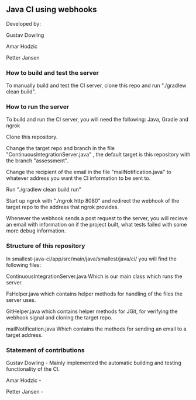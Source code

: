 ## Java CI using webhooks

Developed by: 

Gustav Dowling

Amar Hodzic

Petter Jansen

### How to build and test the server

To manually build and test the CI server, clone this repo and run "./gradlew clean build".

### How to run the server

To build and run the CI server, you will need the following: Java, Gradle and ngrok

Clone this repository.

Change the target repo and branch in the file "ContinuousIntegrationServer.java" , the default target is this repository with the branch "assessment".

Change the recipient of the email in the file "mailNotification.java" to whatever address you want the CI information to be sent to.

Run "./gradlew clean build run"

Start up ngrok with "./ngrok http 8080" and redirect the webhook of the target repo to the address that ngrok provides.

Whenever the webhook sends a post request to the server, you will recieve an email with information on if the project built, what tests failed with some more debug information.

### Structure of this repository

In smallest-java-ci/app/src/main/java/smallest/java/ci/ you will find the following files:

ContinuousIntegrationServer.java Which is our main class which runs the server.

FsHelper.java which contains helper methods for handling of the files the server uses.

GitHelper.java which contains helper methods for JGit, for verifying the webhook signal and cloning the target repo.

mailNotification.java Which contains the methods for sending an email to a target address.

### Statement of contributions

Gustav Dowling - Mainly implemented the automatic building and testing functionality of the CI.

Amar Hodzic -

Petter Jansen - 
